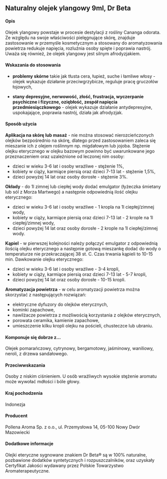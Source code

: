 ##  Naturalny olejek ylangowy 9ml, Dr Beta

#### Opis 

Olejek ylangowy powstaje w procesie destylacji z rośliny Cananga odorata. Ze względu na swoje właściwości pielęgnujące skórę, znajduje zastosowanie w przemyśle kosmetycznym a stosowany do aromatyzowania powietrza redukuje napięcia, rozluźnia osoby spięte i poprawia nastrój. Uważa się również, że olejek ylangowy jest silnym afrodyzjakiem. 

#### Wskazania do stosowania

- **problemy skórne** takie jak tłusta cera, łupież, suche i łamliwe włosy - olejek wykazuje działanie przeciwgrzybicze, reguluje pracę gruczołów łojowych,

- **stany depresyjne, nerwowość, złość, frustracja, wyczerpanie psychiczne i fizyczne, oziębłość, zespół napięcia przedmiesiączkowego** - olejek wykazuje działanie antydepresyjne, uspokajające, poprawia nastrój, działa jak afrodyzjak.

#### Sposób użycia  

**Aplikacja na skórę lub masaż** - nie można stosować nierozcieńczonych olejków bezpośrednio na skórę, dlatego przed zastosowaniem zaleca się mieszanie ich z olejem roślinnym np. migdałowym lub jojoba. Stężenie olejku eterycznego w olejku bazowym powinno być uwarunkowane jego przeznaczeniem oraz uzależnione od leczonej nim osoby:
- dzieci w wieku 3-6 lat i osoby wrażliwe - stężenie 1%,
- kobiety w ciąży, karmiące piersią oraz dzieci 7-13 lat - stężenie 1,5%,
- dzieci powyżej 14 lat oraz osoby dorosłe - stężenie 3%. 

**Okłady** - do 1l zimnej lub ciepłej wody dodać emulgator (łyżeczka śmietany lub sól z Morza Martwego) a następnie odpowiednią ilość olejku eterycznego:
- dzieci w wieku 3-6 lat i osoby wrażliwe - 1 kropla na 1l ciepłej/zimnej wody,
- kobiety w ciąży, karmiące piersią oraz dzieci 7-13 lat - 2 krople na 1l ciepłej/zimnej wody,
- dzieci powyżej 14 lat oraz osoby dorosłe - 2 krople na 1l ciepłej/zimnej wody.

**Kąpiel** - w pierwszej kolejności należy połączyć emulgator z odpowiednią ilością olejku eterycznego a następnie gotową mieszankę dodać do wody o temperaturze nie przekraczającej 38 st. C. Czas trwania kąpieli to 10-15 min. Dawkowanie olejku eterycznego:
- dzieci w wieku 3-6 lat i osoby wrażliwe - 3-4 kropli,
- kobiety w ciąży, karmiące piersią oraz dzieci 7-13 lat - 5-7 kropli,
- dzieci powyżej 14 lat oraz osoby dorosłe - 10-15 kropli.

**Aromatyzacja powietrza**  - w celu aromatyzacji powietrza można skorzystać z następujących rozwiązań:

- elektryczne dyfuzory do olejków eterycznych,  
- kominki zapachowe,  
- nawilżacze powietrza z możliwością korzystania z olejków eterycznych,  
- porowata ceramika, kamienie zapachowe,   
- umieszczenie kilku kropli olejku na pościeli, chusteczce lub ubraniu. 
 
#### Komponuje się dobrze z…

Olejek pomarańczowy, cytrynowy, bergamotowy, jaśminowy, waniliowy, neroli, z drzewa sandałowego. 

#### Przeciwwskazania  

Osoby z niskim ciśnieniem. U osób wrażliwych wysokie stężenie aromatu może wywołać mdłości i bóle głowy.

#### Kraj pochodzenia 

Indonezja

#### Producent  

Pollena Aroma Sp. z o.o., ul. Przemysłowa 14, 05-100 Nowy Dwór Mazowiecki

#### Dodatkowe informacje  

Olejki eteryczne sygnowane znakiem Dr Beta® są w 100% naturalne, pozbawione dodatków syntetycznych i rozpuszczalników, oraz uzyskały Certyfikat Jakości wydawany przez Polskie Towarzystwo Aromaterapeutyczne.